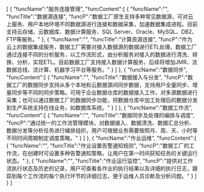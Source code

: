 [
	{
		"funcName":"服务连接管理",
		"funcContent":[
			{
				"funcName":"",
				"funcTitle":"数据源连接",
				"funcP":"数据工厂原生支持多种常见数据源，可对云上服务、用户本地环境不同数据源进行连接和数据采集，加速数据集成进程。目前支持云存储、云数据库、数据计算服务、SQL Server、Oracle、MySQL、DB2、FTP等服务。"
			},
			{
				"funcName":"",
				"funcTitle":"计算资源连接",
				"funcP":"作为云上的数据集成服务，数据工厂需要对接入数据源的数据进行ETL处理，数据工厂通过连接不同的分析服务，以工作流形式，由分析服务对接入的数据进行清洗、转换、分析，实现ETL。目前数据工厂支持接入数据计算服务，后续将增加JMR、流数据总线、流计算、机器学习平台等服务。"
			}
		]
	},
	{
		"funcName":"数据同步",
		"funcContent":[
			{
				"funcName":"",
				"funcTitle":"数据接入与分发",
				"funcP":"数据工厂的数据同步支持从多个本地和云数据源间同步数据，支持用户全量同步、增量同步等不同的同步策略。可用于企业数据仓库的数据接入工作，对多源数据进行采集；也可以通过数据工厂的数据同步功能，将数据仓库中加工处理后的数据分发到生产系统支持在线业务，如数据库系统。"
			}
		]
	},
	{
		"funcName":"数据工作流",
		"funcContent":[
			{
				"funcName":"",
				"funcTitle":"数据同步及处理的编排与调度",
				"funcP":"通过统一的工作流管理模块，对数据接入、数据清洗、数据汇总分析、数据分发等分析任务进行编排组织，用户可根据业务需要按照月、周、天、小时等不同时间周期制定调度策略。"
			}
		]
	},
	{
		"funcName":"作业运维",
		"funcContent":[
			{
				"funcName":"",
				"funcTitle":"作业设置告警通知规则",
				"funcP":"数据工厂的工作流，在创建时可设置多种告警通知策略，让用户在第一时间获知任务的关键运行状态。"
			},
			{
				"funcName":"",
				"funcTitle":"作业运行监控",
				"funcP":"提供对工作流执行状态及历史的记录，用户可查看各作业的执行结果以及详细的执行日志，跟踪到每个工作流的每个执行环节的详细日志，便于运维人员诊断及分析问题。"
			}
		]
	}
]